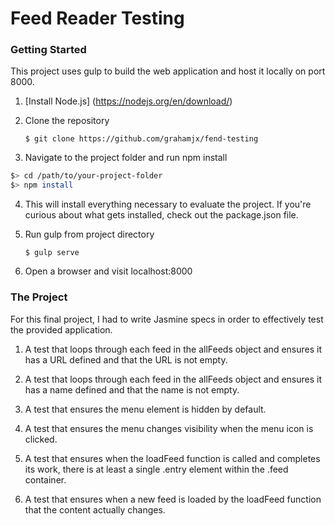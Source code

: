 # Feed Reader Testing


### Getting Started

This project uses gulp to build the web application and host it locally on port 8000.

1. [Install Node.js] (https://nodejs.org/en/download/)
2. Clone the repository

    `$ git clone https://github.com/grahamjx/fend-testing`

3. Navigate to the project folder and run npm install

  ```bash
  $> cd /path/to/your-project-folder
  $> npm install
  ```
4. This will install everything necessary to evaluate the project. If you're curious about what gets installed, check out the package.json file.

5. Run gulp from project directory
   
    `$ gulp serve`
  
6. Open a browser and visit localhost:8000

### The Project

For this final project, I had to write Jasmine specs in order to effectively test the provided application.

1. A test that loops through each feed in the allFeeds object and ensures it has a URL defined and that the URL is not empty.

2. A test that loops through each feed in the allFeeds object and ensures it has a name defined and that the name is not empty.

3. A test that ensures the menu element is hidden by default.

4. A test that ensures the menu changes visibility when the menu icon is clicked.

5. A test that ensures when the loadFeed function is called and completes its work, there is at least a single .entry element within the .feed container.

6. A test that ensures when a new feed is loaded by the loadFeed function that the content actually changes.
